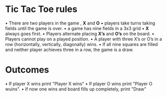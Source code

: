 
# Tic Tac Toe rules
• There are two players in the game , **X** and **O**
• players take turns taking fields until the game is over.
• a game has nine fields in a 3x3 grid
• **X** always goes first.
• Players alternate placing **X’s** and **O’s** on the board.
• Players cannot play on a played position.
• A player with three X’s or O’s in a row (horizontally, vertically, diagonally) wins.
• If all nine squares are filled and neither player achieves three in a row, the game is a draw.

# Outcomes
• If player X wins print "Player X wins"
• If player O wins print "Player O wuins".
• If now one wins and board fills up completely, print "Draw"

